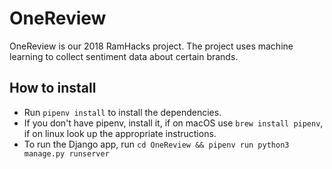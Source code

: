 # OneReview
OneReview is our 2018 RamHacks project.  The project uses machine learning to collect sentiment data about certain brands.

## How to install
* Run `pipenv install` to install the dependencies.
* If you don't have pipenv, install it, if on macOS use `brew install pipenv`, if on linux look up the appropriate instructions.
* To run the Django app, run `cd OneReview && pipenv run python3 manage.py runserver`
